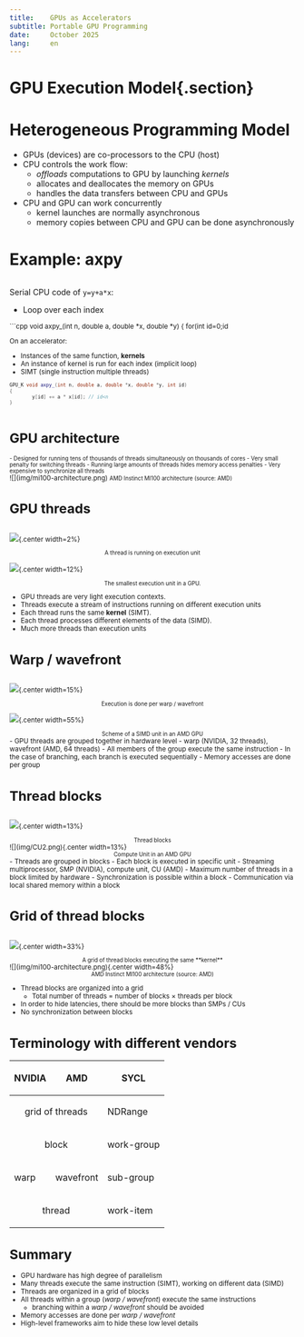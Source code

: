 ```yaml
---
title:    GPUs as Accelerators
subtitle: Portable GPU Programming
date:     October 2025
lang:     en
---
```



# GPU Execution Model{.section}

#  Heterogeneous Programming Model

- GPUs (devices) are co-processors to the CPU (host)
- CPU controls the work flow:
  - *offloads* computations to GPU by launching *kernels*
  - allocates and deallocates the memory on GPUs
  - handles the data transfers between CPU and GPUs
- CPU and GPU can work concurrently
   - kernel launches are normally asynchronous
   - memory copies between CPU and GPU can be done asynchronously

# Example: axpy

<div class="column">

Serial CPU code of `y=y+a*x`:

- Loop over each index

<small>
```cpp
void axpy_(int n, double a, double *x, double *y)
{
    for(int id=0;id<n; id++) {
        y[id] += a * x[id];
    }
}
```
</small>
</div>

<div class="column">

On an accelerator:

- Instances of the same function, **kernels**
- An instance of kernel is run for each index (implicit loop)
- SIMT (single instruction multiple threads)
<small>

```cpp
GPU_K void axpy_(int n, double a, double *x, double *y, int id)
{
        y[id] += a * x[id]; // id<n
}

```
</small>

</div>


# GPU architecture
<div class="column">
<small>
- Designed for running tens of thousands of threads simultaneously on
  thousands of cores  
- Very small penalty for switching threads  
- Running large amounts of threads hides memory access penalties  
- Very expensive to synchronize all threads
</small>
</div>

<div class="column">
![](img/mi100-architecture.png)
<small>AMD Instinct MI100 architecture (source: AMD)</small>
</div>


# GPU threads

<div class="column">


![](img/work_item.png){.center width=2%}

<div align="center"><small>A thread is running on execution unit</small></div>

</div>

<div class="column">

![](img/amd_simd_lanet.png){.center width=12%} 

<div align="center"><small>The smallest execution unit in a GPU.</small></div>
</div>

- GPU threads are very light execution contexts.
- Threads execute a stream of instructions running on different execution units
- Each thread runs the same **kernel** (SIMT). 
- Each thread processes different elements of the data (SIMD).
- Much more threads than execution units

# Warp / wavefront

<div class="column">


![](img/sub_group.png){.center width=15%}

<div align="center"><small>Execution is done per warp / wavefront</small></div>

</div>

<div class="column">

![](img/amd_simd_unit.png){.center width=55%} 

<div align="center"><small>Scheme of a SIMD unit in an AMD GPU</small></div>
</div>
- GPU threads are grouped together in hardware level
    - warp (NVIDIA, 32 threads), wavefront (AMD, 64 threads)
- All members of the group execute the same instruction
- In the case of branching, each branch is executed sequentially
- Memory accesses are done per group

# Thread blocks

<div class="column">

![](img/work_group.png){.center width=13%}

<div align="center"><small>Thread blocks</small></div>

</div>

<div class="column">
![](img/CU2.png){.center width=13%}

<div align="center"><small>Compute Unit in an AMD GPU</small></div>
</div>
- Threads are grouped in blocks
- Each block is executed in specific unit
    - Streaming multiprocessor, SMP (NVIDIA), compute unit, CU (AMD)
- Maximum number of threads in  a block limited by hardware
- Synchronization is possible within a block
- Communication via local shared memory within a block

# Grid of thread blocks

<div class="column">

![](img/Grid_threads.png){.center width=33%}

<div align="center"><small>A grid of thread blocks executing the same **kernel**</small></div>

</div>

<div class="column">
![](img/mi100-architecture.png){.center width=48%}

<div align="center"><small>AMD Instinct MI100 architecture (source: AMD)</small></div>
</div>

- Thread blocks are organized into a grid
    - Total number of threads = number of blocks $\mathrm{\times}$ threads per block
- In order to hide latencies, there should be more blocks than SMPs / CUs
- No synchronization between blocks

# Terminology with different vendors


<table class="docutils align-center" id="id7">
<thead>
<tr class="row-odd"><th class="head"><p>NVIDIA</p></th>
<th class="head"><p>AMD</p></th>
<th class="head"><p>SYCL</p></th>
</tr>
</thead>
<tbody>
<tr class="row-even"><td style="text-align: center"; colspan="2"><p>grid of threads</p></td>
<td><p>NDRange</p></td>
</tr>
<tr class="row-odd"><td style="text-align: center"; colspan="2"><p>block</p></td>
<td><p>work-group</p></td>
</tr>
<tr class="row-even"><td><p>warp</p></td>
<td><p>wavefront</p></td>
<td><p>sub-group</p></td>
</tr>
<tr class="row-odd"><td style="text-align: center"; colspan="2"><p>thread</p></td>
<td><p>work-item</p></td>
</tr>
</tbody>
</table>

# Summary

- GPU hardware has high degree of parallelism
- Many threads execute the same instruction (SIMT), working on different data (SIMD)
- Threads are organized in a grid of blocks 
- All threads within a group (*warp / wavefront*) execute the same instructions
    - branching within a *warp / wavefront* should be avoided
- Memory accesses are done per *warp / wavefront*
- High-level frameworks aim to hide these low level details



